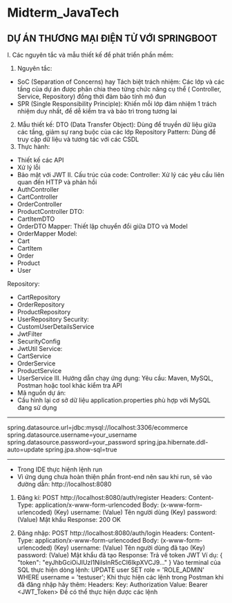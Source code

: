 # Midterm_JavaTech
DỰ ÁN THƯƠNG MẠI ĐIỆN TỬ VỚI SPRINGBOOT
--------------------------------------------------------------
I. Các nguyên tắc và mẫu thiết kế để phát triển phần mềm:
1. Nguyên tắc:
- SoC (Separation of Concerns) hay Tách biệt trách nhiệm: Các lớp và các tầng của dự án được phân chia theo từng chức năng cụ thể ( Controller, Service, Repository) đồng thời đảm bảo tính mô đun
- SPR (Single Responsibility Principle): Khiến mỗi lớp đảm nhiệm 1 trách nhiệm duy nhất, để dễ kiểm tra và bảo trì trong tương lai
2. Mẫu thiết kế:
DTO (Data Transfer Object): Dùng để truyền dữ liệu giữa các tầng, giảm sự rang buộc của các lớp
Repository Pattern: Dùng để truy cập dữ liệu và tương tác với các CSDL
3. Thực hành:
- Thiết kế các API
- Xử lý lỗi
- Bảo mật với JWT
II. Cấu trúc của code:
Controller:	Xử lý các yêu cầu liên quan đến HTTP và phản hồi
-	AuthController
-	CartController
-	OrderController
-	ProductController
DTO: 
-	CartItemDTO
-	OrderDTO
Mapper:	Thiết lập chuyển đổi giữa DTO và Model
-	OrderMapper
Model:
-	Cart
-	CartItem
-	Order
-	Product
-	User

Repository:
-	CartRepository
-	OrderRepository
-	ProductRepository
-	UserRepository
Security:
-	CustomUserDetailsService
-	JwtFilter
-	SecurityConfig
-	JwtUtil
Service:
-	CartService
-	OrderService
-	ProductService
-	UserService
III. Hướng dẫn chạy ứng dụng:
Yêu cầu: Maven, MySQL, Postman hoặc tool khác kiểm tra API
-	Mã nguồn dự án: 
-	Cấu hình lại cơ sở dữ liệu application.properties phù hợp với MySQL đang sử dụng
----------------------------------------------------------------------------------
spring.datasource.url=jdbc:mysql://localhost:3306/ecommerce spring.datasource.username=your_username 
spring.datasource.password=your_password spring.jpa.hibernate.ddl-auto=update spring.jpa.show-sql=true
-	----------------------------------------------------------------------------------
-	Trong IDE thực hiệnh lệnh run
-	Vì ứng dụng chưa hoàn thiện phần front-end nên sau khi run, sẽ vào đường dẫn:
http://localhost:8080
1.	Đăng kí: 
POST http://localhost:8080/auth/register
Headers: Content-Type: application/x-www-form-urlencoded
Body: (x-www-form-urlencoded)
(Key) username: (Value) Tên người dùng
(Key) password: (Value) Mật khẩu
Response: 200 OK

2.	Đăng nhập:
POST http://localhost:8080/auth/login
Headers: Content-Type: application/x-www-form-urlencoded
Body: (x-www-form-urlencoded)
(Key) username: (Value) Tên người dùng đã tạo
(Key) password: (Value) Mật khẩu đã tạo
Response: Trả về token JWT
Ví  dụ: 
{
  "token": "eyJhbGciOiJIUzI1NiIsInR5cCI6IkpXVCJ9..."
}
Vào terminal của SQL thực hiện dòng lệnh: UPDATE user SET role = 'ROLE_ADMIN' WHERE username = 'testuser';
Khi thực hiện các lệnh trong Postman khi đã đăng nhập hãy thêm:
Headers:
Key: Authorization
Value: Bearer <JWT_Token>
Để có thể thực hiện được các lệnh
